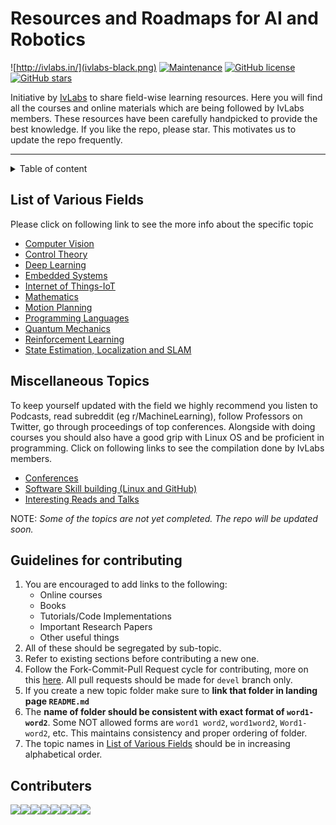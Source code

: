 
# Resources and Roadmaps for AI and Robotics 
![http://ivlabs.in/](ivlabs-black.png)
[![Maintenance](https://img.shields.io/badge/Maintained%3F-yes-green.svg)](https://github.com/IvLabs/resources/graphs/contributors) [![GitHub license](https://img.shields.io/github/license/Naereen/StrapDown.js.svg)](https://github.com/IvLabs/resources/blob/master/LICENSE.md) [![GitHub stars](https://img.shields.io/github/stars/IvLabs/resources?style=social)](https://github.com/IvLabs/resources/stargazers)

Initiative by [IvLabs](http://www.ivlabs.in/) to share field-wise learning resources.
Here you will find all the courses and online materials which are being followed by IvLabs members. These resources have been carefully handpicked to provide the best knowledge. If you like the repo, please star. This motivates us to update the repo frequently.

---
<details>
<summary>Table of content</summary>

1. [List of Topics](#list-of-various-field)
2. [Guidelines for contributing](#guidelines-for-contributing)
3. [Miscellaneous Topics](#miscellaneous-topics)

</details>

## List of Various Fields
Please click on following link to see the more info about the specific topic

* [Computer Vision](computer-vision)
* [Control Theory](control-theory)
* [Deep Learning](deep-learning)
* [Embedded Systems](embedded-systems)
* [Internet of Things-IoT](iot)
* [Mathematics](mathematics)
* [Motion Planning](motion-planning)
* [Programming Languages](programming-languages)
* [Quantum Mechanics](quantum-mechanics)
* [Reinforcement Learning](reinforcement-learning)
* [State Estimation, Localization and SLAM](state-estimation-localization-slam)


## Miscellaneous Topics
To keep yourself updated with the field we highly recommend you listen to Podcasts, read subreddit (eg r/MachineLearning), follow Professors on Twitter, go through proceedings of top conferences. Alongside with doing courses you should also have a good grip with Linux OS and be proficient in programming. Click on following links to see the compilation done by IvLabs members.

* [Conferences](conferences)
* [Software Skill building (Linux and GitHub)](software) 
* [Interesting Reads and Talks](reads-talks)

NOTE: *Some of the topics are not yet completed. The repo will be updated soon.*

## Guidelines for contributing
1. You are encouraged to add links to the following: 
   * Online courses
   * Books
   * Tutorials/Code Implementations
   * Important Research Papers
   * Other useful things
2. All of these should be segregated by sub-topic.
3. Refer to existing sections before contributing a new one.
4. Follow the Fork-Commit-Pull Request cycle for contributing, more on this [here](https://github.com/IvLabs/resources/tree/master/software). All pull requests should be made for `devel` branch only.
5. If you create a new topic folder make sure to **link that folder in landing page `README.md`**
6. The **name of folder should be consistent with exact format of `word1-word2`**. Some NOT allowed forms are `word1 word2`, `word1word2`, `Word1-word2`, etc. This maintains consistency and proper ordering of folder.
7. The topic names in [List of Various Fields](#list-of-various-fields) should be in increasing alphabetical order. 

## Contributers

[![](https://sourcerer.io/fame/aditya-shirwatkar/IvLabs/resources/images/0)](https://sourcerer.io/fame/aditya-shirwatkar/IvLabs/resources/links/0)[![](https://sourcerer.io/fame/aditya-shirwatkar/IvLabs/resources/images/1)](https://sourcerer.io/fame/aditya-shirwatkar/IvLabs/resources/links/1)[![](https://sourcerer.io/fame/aditya-shirwatkar/IvLabs/resources/images/2)](https://sourcerer.io/fame/aditya-shirwatkar/IvLabs/resources/links/2)[![](https://sourcerer.io/fame/aditya-shirwatkar/IvLabs/resources/images/3)](https://sourcerer.io/fame/aditya-shirwatkar/IvLabs/resources/links/3)[![](https://sourcerer.io/fame/aditya-shirwatkar/IvLabs/resources/images/4)](https://sourcerer.io/fame/aditya-shirwatkar/IvLabs/resources/links/4)[![](https://sourcerer.io/fame/aditya-shirwatkar/IvLabs/resources/images/5)](https://sourcerer.io/fame/aditya-shirwatkar/IvLabs/resources/links/5)[![](https://sourcerer.io/fame/aditya-shirwatkar/IvLabs/resources/images/6)](https://sourcerer.io/fame/aditya-shirwatkar/IvLabs/resources/links/6)[![](https://sourcerer.io/fame/aditya-shirwatkar/IvLabs/resources/images/7)](https://sourcerer.io/fame/aditya-shirwatkar/IvLabs/resources/links/7)
